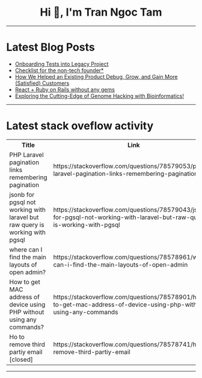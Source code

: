 <h1 align="center">Hi 👋, I'm Tran Ngoc Tam</h1>

---

# Latest Blog Posts 
<!-- BLOG-POST-LIST:START -->
- [Onboarding Tests into Legacy Project](https://dev.to/jetthoughts/onboarding-tests-into-legacy-project-54f3)
- [Checklist for the non-tech founder*](https://dev.to/jetthoughts/checklist-for-the-non-tech-founder-dim)
- [How We Helped an Existing Product Debug, Grow, and Gain More &lpar;Satisfied&rpar; Customers](https://dev.to/jetthoughts/how-we-helped-an-existing-product-debug-grow-and-gain-more-satisfied-customers-554b)
- [React + Ruby on Rails without any gems](https://dev.to/jetthoughts/react-ruby-on-rails-without-any-gems-3clf)
- [Exploring the Cutting-Edge of Genome Hacking with Bioinformatics!](https://dev.to/jnarayan81/exploring-the-cutting-edge-of-genome-hacking-with-bioinformatics-5e57)
<!-- BLOG-POST-LIST:END -->

---

# Latest stack oveflow activity
<table>
  <tr><th>Title</th><th>Link</th></tr>
  <!-- STACKOVERFLOW:START --><tr><td>PHP Laravel pagination links remembering pagination</td><td>https://stackoverflow.com/questions/78579053/php-laravel-pagination-links-remembering-pagination</td></tr><tr><td>jsonb for pgsql not working with laravel but raw query is working with pgsql</td><td>https://stackoverflow.com/questions/78579043/jsonb-for-pgsql-not-working-with-laravel-but-raw-query-is-working-with-pgsql</td></tr><tr><td>where can I find the main layouts of open admin?</td><td>https://stackoverflow.com/questions/78578961/where-can-i-find-the-main-layouts-of-open-admin</td></tr><tr><td>How to get MAC address of device using PHP without using any commands?</td><td>https://stackoverflow.com/questions/78578901/how-to-get-mac-address-of-device-using-php-without-using-any-commands</td></tr><tr><td>Ho to remove third partiy email [closed]</td><td>https://stackoverflow.com/questions/78578741/ho-to-remove-third-partiy-email</td></tr><!-- STACKOVERFLOW:END -->
</table>

---


